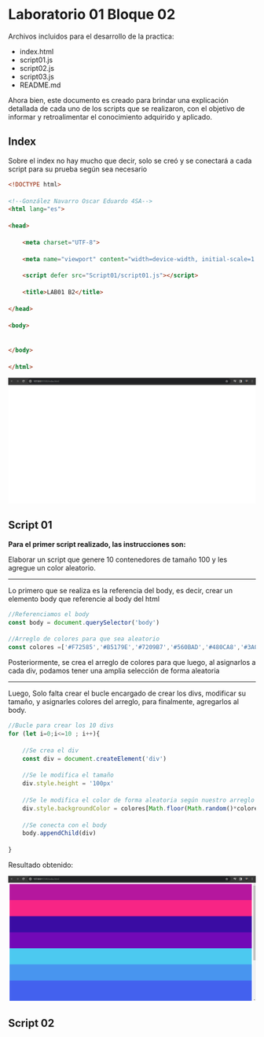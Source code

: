 <!--González Navarro Oscar Eduardo 4SA-->

<!--archivo markdown para la documentación de mis scripts-->

# Laboratorio 01 Bloque 02

Archivos incluidos para el desarrollo de la practica:

* index.html
* script01.js
* script02.js
* script03.js
* README.md 

Ahora bien, este documento es creado para brindar una explicación detallada de cada uno de los scripts que se realizaron, con el objetivo de informar y retroalimentar el conocimiento adquirido y aplicado.

## Index
Sobre el index no hay mucho que decir, solo se creó y se conectará a cada script para su prueba según sea necesario

```html
<!DOCTYPE html>

<!--González Navarro Oscar Eduardo 4SA-->
<html lang="es">

<head>

    <meta charset="UTF-8">

    <meta name="viewport" content="width=device-width, initial-scale=1.0">

    <script defer src="Script01/script01.js"></script>

    <title>LAB01 B2</title>

</head>

<body>


</body>

</html>
```

![index](imgs/image.png)

## Script 01
**Para el primer script realizado, las instrucciones son:**

Elaborar un script que genere 10 contenedores de
tamaño 100 y les agregue un color aleatorio.

---

Lo primero que se realiza es la referencia del body, es decir, crear un elemento body que referencie al body del html

```javascript
//Referenciamos el body
const body = document.querySelector('body')

//Arreglo de colores para que sea aleatorio
const colores =['#F72585','#B5179E','#7209B7','#560BAD','#480CA8','#3A0CA3','#3F37C9','#4361EE','#4895EF','#4CC9F0']
```

Posteriormente, se crea el arreglo de colores para que luego, al asignarlos a cada div, podamos tener una amplia selección de forma aleatoria

---

Luego, Solo falta crear el bucle encargado de crear los divs, modificar su tamaño, y asignarles colores del arreglo, para finalmente, agregarlos al body.

```javascript
//Bucle para crear los 10 divs
for (let i=0;i<=10 ; i++){

    //Se crea el div
    const div = document.createElement('div')

    //Se le modifica el tamaño
    div.style.height = '100px'

    //Se le modifica el color de forma aleatoria según nuestro arreglo de colores
    div.style.backgroundColor = colores[Math.floor(Math.random()*colores.length)]

    //Se conecta con el body
    body.appendChild(div)

}
```
Resultado obtenido:

![index con script01.js](imgs/image-1.png)

## Script 02
